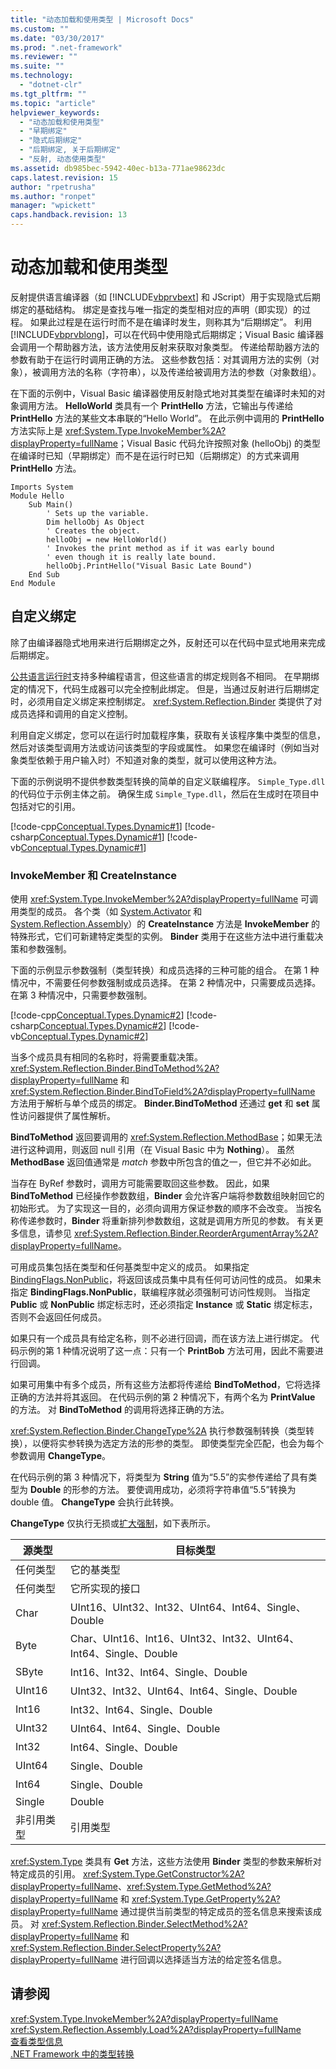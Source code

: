```yaml
---
title: "动态加载和使用类型 | Microsoft Docs"
ms.custom: ""
ms.date: "03/30/2017"
ms.prod: ".net-framework"
ms.reviewer: ""
ms.suite: ""
ms.technology: 
  - "dotnet-clr"
ms.tgt_pltfrm: ""
ms.topic: "article"
helpviewer_keywords: 
  - "动态加载和使用类型"
  - "早期绑定"
  - "隐式后期绑定"
  - "后期绑定, 关于后期绑定"
  - "反射, 动态使用类型"
ms.assetid: db985bec-5942-40ec-b13a-771ae98623dc
caps.latest.revision: 15
author: "rpetrusha"
ms.author: "ronpet"
manager: "wpickett"
caps.handback.revision: 13
---
```

# 动态加载和使用类型
反射提供语言编译器（如 [!INCLUDE[vbprvbext](../../../includes/vbprvbext-md.md)] 和 JScript）用于实现隐式后期绑定的基础结构。  绑定是查找与唯一指定的类型相对应的声明（即实现）的过程。  如果此过程是在运行时而不是在编译时发生，则称其为“后期绑定”。  利用 [!INCLUDE[vbprvblong](../../../includes/vbprvblong-md.md)]，可以在代码中使用隐式后期绑定；Visual Basic 编译器会调用一个帮助器方法，该方法使用反射来获取对象类型。  传递给帮助器方法的参数有助于在运行时调用正确的方法。  这些参数包括：对其调用方法的实例（对象），被调用方法的名称（字符串），以及传递给被调用方法的参数（对象数组）。  
  
 在下面的示例中，Visual Basic 编译器使用反射隐式地对其类型在编译时未知的对象调用方法。  **HelloWorld** 类具有一个 **PrintHello** 方法，它输出与传递给 **PrintHello** 方法的某些文本串联的“Hello World”。  在此示例中调用的 **PrintHello** 方法实际上是 <xref:System.Type.InvokeMember%2A?displayProperty=fullName>；Visual Basic 代码允许按照对象 \(helloObj\) 的类型在编译时已知（早期绑定）而不是在运行时已知（后期绑定）的方式来调用 **PrintHello** 方法。  
  
```  
Imports System  
Module Hello  
    Sub Main()  
        ' Sets up the variable.  
        Dim helloObj As Object  
        ' Creates the object.  
        helloObj = new HelloWorld()  
        ' Invokes the print method as if it was early bound  
        ' even though it is really late bound.  
        helloObj.PrintHello("Visual Basic Late Bound")  
    End Sub  
End Module  
```  
  
## 自定义绑定  
 除了由编译器隐式地用来进行后期绑定之外，反射还可以在代码中显式地用来完成后期绑定。  
  
 [公共语言运行时](../../../docs/standard/clr.md)支持多种编程语言，但这些语言的绑定规则各不相同。  在早期绑定的情况下，代码生成器可以完全控制此绑定。  但是，当通过反射进行后期绑定时，必须用自定义绑定来控制绑定。  <xref:System.Reflection.Binder> 类提供了对成员选择和调用的自定义控制。  
  
 利用自定义绑定，您可以在运行时加载程序集，获取有关该程序集中类型的信息，然后对该类型调用方法或访问该类型的字段或属性。  如果您在编译时（例如当对象类型依赖于用户输入时）不知道对象的类型，就可以使用这种方法。  
  
 下面的示例说明不提供参数类型转换的简单的自定义联编程序。  `Simple_Type.dll` 的代码位于示例主体之前。  确保生成 `Simple_Type.dll`，然后在生成时在项目中包括对它的引用。  
  
 [!code-cpp[Conceptual.Types.Dynamic#1](../../../samples/snippets/cpp/VS_Snippets_CLR/conceptual.types.dynamic/cpp/source1.cpp#1)]
 [!code-csharp[Conceptual.Types.Dynamic#1](../../../samples/snippets/csharp/VS_Snippets_CLR/conceptual.types.dynamic/cs/source1.cs#1)]
 [!code-vb[Conceptual.Types.Dynamic#1](../../../samples/snippets/visualbasic/VS_Snippets_CLR/conceptual.types.dynamic/vb/source1.vb#1)]  
  
### InvokeMember 和 CreateInstance  
 使用 <xref:System.Type.InvokeMember%2A?displayProperty=fullName> 可调用类型的成员。  各个类（如 [System.Activator](frlrfSystemActivatorClassCreateInstanceTopic) 和 [System.Reflection.Assembly](frlrfSystemReflectionAssemblyClassCreateInstanceTopic)）的 **CreateInstance** 方法是 **InvokeMember** 的特殊形式，它们可新建特定类型的实例。  **Binder** 类用于在这些方法中进行重载决策和参数强制。  
  
 下面的示例显示参数强制（类型转换）和成员选择的三种可能的组合。  在第 1 种情况中，不需要任何参数强制或成员选择。  在第 2 种情况中，只需要成员选择。  在第 3 种情况中，只需要参数强制。  
  
 [!code-cpp[Conceptual.Types.Dynamic#2](../../../samples/snippets/cpp/VS_Snippets_CLR/conceptual.types.dynamic/cpp/source2.cpp#2)]
 [!code-csharp[Conceptual.Types.Dynamic#2](../../../samples/snippets/csharp/VS_Snippets_CLR/conceptual.types.dynamic/cs/source2.cs#2)]
 [!code-vb[Conceptual.Types.Dynamic#2](../../../samples/snippets/visualbasic/VS_Snippets_CLR/conceptual.types.dynamic/vb/source2.vb#2)]  
  
 当多个成员具有相同的名称时，将需要重载决策。  <xref:System.Reflection.Binder.BindToMethod%2A?displayProperty=fullName> 和 <xref:System.Reflection.Binder.BindToField%2A?displayProperty=fullName> 方法用于解析与单个成员的绑定。  **Binder.BindToMethod** 还通过 **get** 和 **set** 属性访问器提供了属性解析。  
  
 **BindToMethod** 返回要调用的 <xref:System.Reflection.MethodBase>；如果无法进行这种调用，则返回 null 引用（在 Visual Basic 中为 **Nothing**）。  虽然 **MethodBase** 返回值通常是 *match* 参数中所包含的值之一，但它并不必如此。  
  
 当存在 ByRef 参数时，调用方可能需要取回这些参数。  因此，如果 **BindToMethod** 已经操作参数数组，**Binder** 会允许客户端将参数数组映射回它的初始形式。  为了实现这一目的，必须向调用方保证参数的顺序不会改变。  当按名称传递参数时，**Binder** 将重新排列参数数组，这就是调用方所见的参数。  有关更多信息，请参见 <xref:System.Reflection.Binder.ReorderArgumentArray%2A?displayProperty=fullName>。  
  
 可用成员集包括在类型和任何基类型中定义的成员。  如果指定 [BindingFlags.NonPublic](frlrfSystemReflectionBindingFlagsClassTopic)，将返回该成员集中具有任何可访问性的成员。  如果未指定 **BindingFlags.NonPublic**，联编程序就必须强制可访问性规则。  当指定 **Public** 或 **NonPublic** 绑定标志时，还必须指定 **Instance** 或 **Static** 绑定标志，否则不会返回任何成员。  
  
 如果只有一个成员具有给定名称，则不必进行回调，而在该方法上进行绑定。  代码示例的第 1 种情况说明了这一点：只有一个 **PrintBob** 方法可用，因此不需要进行回调。  
  
 如果可用集中有多个成员，所有这些方法都将传递给 **BindToMethod**，它将选择正确的方法并将其返回。  在代码示例的第 2 种情况下，有两个名为 **PrintValue** 的方法。  对 **BindToMethod** 的调用将选择正确的方法。  
  
 <xref:System.Reflection.Binder.ChangeType%2A> 执行参数强制转换（类型转换），以便将实参转换为选定方法的形参的类型。  即使类型完全匹配，也会为每个参数调用 **ChangeType**。  
  
 在代码示例的第 3 种情况下，将类型为 **String** 值为“5.5”的实参传递给了具有类型为 **Double** 的形参的方法。  要使调用成功，必须将字符串值“5.5”转换为 double 值。  **ChangeType** 会执行此转换。  
  
 **ChangeType** 仅执行无损或[扩大强制](../../../docs/standard/base-types/type-conversion.md)，如下表所示。  
  
|源类型|目标类型|  
|---------|----------|  
|任何类型|它的基类型|  
|任何类型|它所实现的接口|  
|Char|UInt16、UInt32、Int32、UInt64、Int64、Single、Double|  
|Byte|Char、UInt16、Int16、UInt32、Int32、UInt64、Int64、Single、Double|  
|SByte|Int16、Int32、Int64、Single、Double|  
|UInt16|UInt32、Int32、UInt64、Int64、Single、Double|  
|Int16|Int32、Int64、Single、Double|  
|UInt32|UInt64、Int64、Single、Double|  
|Int32|Int64、Single、Double|  
|UInt64|Single、Double|  
|Int64|Single、Double|  
|Single|Double|  
|非引用类型|引用类型|  
  
 <xref:System.Type> 类具有 **Get** 方法，这些方法使用 **Binder** 类型的参数来解析对特定成员的引用。  <xref:System.Type.GetConstructor%2A?displayProperty=fullName>、<xref:System.Type.GetMethod%2A?displayProperty=fullName> 和 <xref:System.Type.GetProperty%2A?displayProperty=fullName> 通过提供当前类型的特定成员的签名信息来搜索该成员。  对 <xref:System.Reflection.Binder.SelectMethod%2A?displayProperty=fullName> 和 <xref:System.Reflection.Binder.SelectProperty%2A?displayProperty=fullName> 进行回调以选择适当方法的给定签名信息。  
  
## 请参阅  
 <xref:System.Type.InvokeMember%2A?displayProperty=fullName>   
 <xref:System.Reflection.Assembly.Load%2A?displayProperty=fullName>   
 [查看类型信息](../../../docs/framework/reflection-and-codedom/viewing-type-information.md)   
 [.NET Framework 中的类型转换](../../../docs/standard/base-types/type-conversion.md)